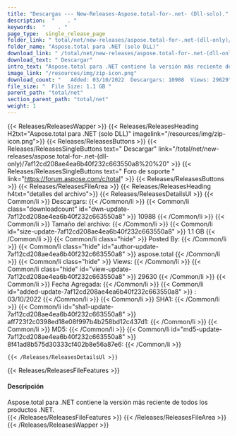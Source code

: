 ```yaml
---
title: "Descargas --- New-Releases-Aspose.total-for-.net- (Dll-solo)." 
description:  "    . " 
keywords:  "    . " 
page_type:  single_release_page
folder_link: " total/net/new-releases/aspose.total-for-.net-(dll-only)/"
folder_name: "Aspose.total para .NET (solo DLL)"
download_link: " /total/net/new-releases/aspose.total-for-.net-(dll-only)/7af12cd208ae4ea6b40f232c663550a8"
download_text: " Descargar"
intro_text: "Aspose.total para .NET contiene la versión más reciente de todos los productos .NET."
image_link: "/resources/img/zip-icon.png"
download_count: "   Added: 03/10/2022  Descargars: 10988  Views: 29629"
file_size: "  File Size: 1.1 GB "
parent_path: "total/net"
section_parent_path: "total/net"
weight: 1
---
```


{{< Releases/ReleasesWapper >}}
  {{< Releases/ReleasesHeading H2txt="Aspose.total para .NET (solo DLL)" imagelink="/resources/img/zip-icon.png">}}
  {{< Releases/ReleasesButtons >}}
    {{< Releases/ReleasesSingleButtons text=" Descargar" link="/total/net/new-releases/aspose.total-for-.net-(dll-only)/7af12cd208ae4ea6b40f232c663550a8%20%20" >}}
    {{< Releases/ReleasesSingleButtons text=" Foro de soporte " link="https://forum.aspose.com/c/total" >}}
  {{< Releases/ReleasesButtons >}}
  {{< Releases/ReleasesFileArea >}}
    {{< Releases/ReleasesHeading h4txt="detalles del archivo">}}
    {{< Releases/ReleasesDetailsUl >}}
            {{< Common/li  >}} Descargars: {{< /Common/li >}} 
      {{< Common/li class="downloadcount" id="dwn-update-7af12cd208ae4ea6b40f232c663550a8" >}} 10988 {{< /Common/li >}} 
      {{< Common/li  >}} Tamaño del archivo: {{< /Common/li >}} 
      {{< Common/li id="size-update-7af12cd208ae4ea6b40f232c663550a8" >}} 1.1 GB {{< /Common/li >}} 
      {{< Common/li  class="hide" >}} Posted By: {{< /Common/li >}} 
      {{< Common/li class="hide" id="author-update-7af12cd208ae4ea6b40f232c663550a8" >}} aspose.total {{< /Common/li >}} 
      {{< Common/li class="hide"  >}} Views: {{< /Common/li >}} 
      {{< Common/li class="hide" id="view-update-7af12cd208ae4ea6b40f232c663550a8" >}} 29630 {{< /Common/li >}} 
      {{< Common/li  >}} Fecha Agregada: {{< /Common/li >}} 
      {{< Common/li id="added-update-7af12cd208ae4ea6b40f232c663550a8" >}} : 03/10/2022 {{< /Common/li >}} 
      {{< Common/li  >}} SHA1: {{< /Common/li >}} 
      {{< Common/li id="sha1-update-7af12cd208ae4ea6b40f232c663550a8" >}} aff723f2c0398ed18e08f997b4b258bd12c437d1: {{< /Common/li >}} 
      {{< Common/li  >}} MD5: {{< /Common/li >}} 
      {{< Common/li id="md5-update-7af12cd208ae4ea6b40f232c663550a8" >}} 8f41ad8b575d30333cf402b8e56a87e6: {{< /Common/li >}} 

    {{< /Releases/ReleasesDetailsUl >}}

  {{< Releases/ReleasesFileFeatures >}}
      <h4>Descripción</h4><div class="HTMLDescription">Aspose.total para .NET contiene la versión más reciente de todos los productos .NET.</div>
  {{< /Releases/ReleasesFileFeatures >}}
 {{< /Releases/ReleasesFileArea >}}
{{< /Releases/ReleasesWapper >}}



